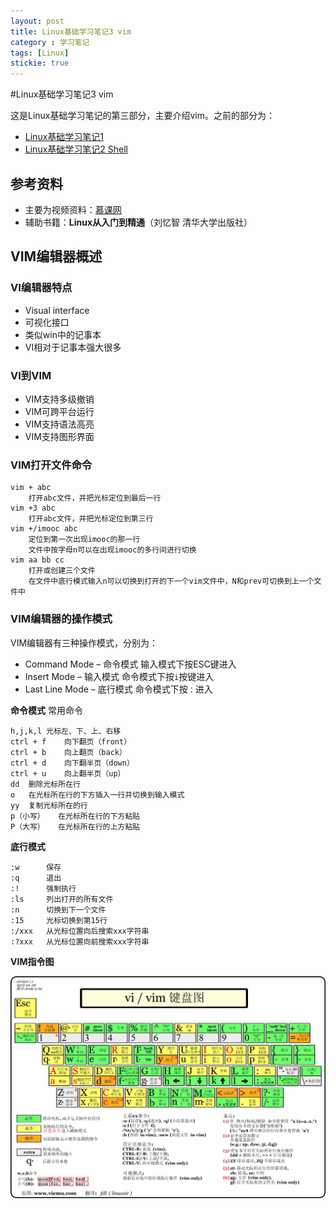 ```yaml
---
layout: post
title: Linux基础学习笔记3 vim
category : 学习笔记
tags: [Linux]
stickie: true
---
```



#Linux基础学习笔记3 vim

这是Linux基础学习笔记的第三部分，主要介绍vim。之前的部分为：  

* [Linux基础学习笔记1](https://frankwtq.github.io/%E5%AD%A6%E4%B9%A0%E7%AC%94%E8%AE%B0/2017/04/16/Linux%E5%9F%BA%E7%A1%80%E5%AD%A6%E4%B9%A0%E7%AC%94%E8%AE%B01.html)
* [Linux基础学习笔记2 Shell](https://frankwtq.github.io/%E5%AD%A6%E4%B9%A0%E7%AC%94%E8%AE%B0/2017/04/17/Linux%E5%9F%BA%E7%A1%80%E5%AD%A6%E4%B9%A0%E7%AC%94%E8%AE%B02-Shell.html)


## 参考资料
* 主要为视频资料：[慕课网](http://www.imooc.com/course/list?c=linux)
* 辅助书籍：**Linux从入门到精通**（刘忆智 清华大学出版社）


## VIM编辑器概述
### VI编辑器特点
* Visual interface
* 可视化接口
* 类似win中的记事本
* VI相对于记事本强大很多

### VI到VIM
* VIM支持多级撤销
* VIM可跨平台运行
* VIM支持语法高亮
* VIM支持图形界面

### VIM打开文件命令

	vim + abc
		打开abc文件，并把光标定位到最后一行
	vim +3 abc
		打开abc文件，并把光标定位到第三行
	vim +/imooc abc
		定位到第一次出现imooc的那一行
		文件中按字母n可以在出现imooc的多行间进行切换
	vim aa bb cc
		打开或创建三个文件
		在文件中底行模式输入n可以切换到打开的下一个vim文件中，N和prev可切换到上一个文件中  

### VIM编辑器的操作模式
VIM编辑器有三种操作模式，分别为：  

* Command Mode – 命令模式		输入模式下按ESC键进入
* Insert Mode – 输入模式		命令模式下按```i```按键进入
* Last Line Mode – 底行模式		命令模式下按```：```进入

**命令模式**
常用命令
  
	h,j,k,l	光标左、下、上、右移
	ctrl + f	向下翻页（front）
	ctrl + b	向上翻页（back）
	ctrl + d	向下翻半页（down）
	ctrl + u	向上翻半页（up）
	dd	删除光标所在行
	o	在光标所在行的下方插入一行并切换到输入模式
	yy	复制光标所在的行
	p（小写）	在光标所在行的下方粘贴
	P（大写）	在光标所在行的上方粘贴
  

**底行模式**

	:w		保存
	:q		退出
	:!		强制执行
	:ls		列出打开的所有文件
	:n		切换到下一个文件
	:15		光标切换到第15行
	:/xxx	从光标位置向后搜索xxx字符串
	:?xxx	从光标位置向前搜索xxx字符串

 
   
**VIM指令图**  
 
![VIM指令图](/../img/VIM.jpg)




